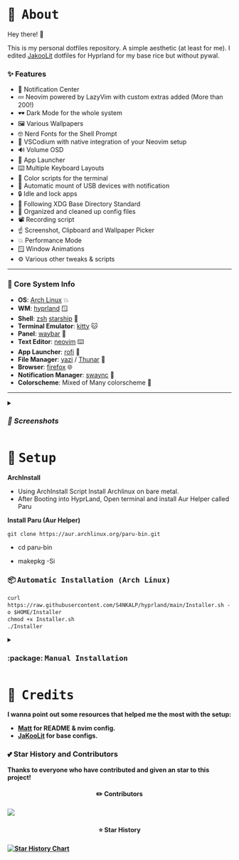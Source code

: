 # :herb: ‎ <samp>About</samp>

Hey there! :wave:

This is my personal dotfiles repository. A simple aesthetic (at least for me). I edited [JakooLit](https://github.com/JaKooLit/Hyprland-Dots) dotfiles for Hyprland for my base rice but without pywal.


### ✨ Features

- :bell: Notification Center
- :zzz: Neovim powered by LazyVim with custom extras added (More than 200!)
- :dark_sunglasses: Dark Mode for the whole system
- :framed_picture: Various Wallpapers
- :nerd_face: Nerd Fonts for the Shell Prompt
- :rocket: VSCodium with native integration of your Neovim setup
- :loud_sound: Volume OSD
- :iphone: App Launcher
- :keyboard: Multiple Keyboard Layouts
- :art: Color scripts for the terminal
- :car: Automatic mount of USB devices with notification
- :lock: Idle and lock apps
- :open_file_folder: Following XDG Base Directory Standard
- :broom: Organized and cleaned up config files
- :film_projector: Recording script
- :point_up: Screenshot, Clipboard and Wallpaper Picker
- :boom: Performance Mode
- :window: Window Animations
- :gear: Various other tweaks & scripts

---

### 🌸 Core System Info

- **OS**: [Arch Linux](https://archlinux.org/) :boom:
- **WM**: [hyprland](https://hyprland.org/) :window:
- **Shell**: [zsh](https://www.zsh.org/) [starship](https://github.com/starship/starship) :shell:
- **Terminal Emulator**: [kitty](https://sw.kovidgoyal.net/kitty/) :cat:
- **Panel**: [waybar](https://github.com/Alexays/Waybar) :shaved_ice:
- **Text Editor**: [neovim](https://neovim.io/) :keyboard:
- **App Launcher**: [rofi](https://davatorium.github.io/rofi/) :rocket:
- **File Manager**: [yazi](https://yazi-rs.github.io/) / [Thunar](https://github.com/neilbrown/thunar) :open_file_folder:
- **Browser**: [firefox](https://www.mozilla.org/) :globe_with_meridians:
- **Notification Manager**: [swaync](https://github.com/ErikReider/SwayNotificationCenter) :bell:
- **Colorscheme**: Mixed of Many colorscheme :art:

---

<details>
<summary><h3><i>
📸 Screenshots
</i></h3></summary>
<img src="assets/Rice.png">
<img src="assets/RofiLauncher.png">
<img src="assets/RofiEmoji.png">
<img src="assets/RofiNotes.png">
<img src="assets/RofiTmux.png">
<img src="assets/RofiWallpaper.png">
<img src="assets/RofiMusic.png">
<img src="assets/RofiMusicControl.png">
<img src="assets/ScreenRecorder.png">
<img src="assets/RofiPowermenu.png">
<img src="assets/Keybinds.png">
<img scr="assets/RofiTodoList.png">
<img scr="assets/QuickLink.png">
</details>

# :wrench: ‎ <samp>Setup</samp>

<b> ArchInstall </b>
* Using ArchInstall Script Install Archlinux on bare metal.
* After Booting into HyprLand, Open terminal and install Aur Helper called Paru

<b> Install Paru (Aur Helper)</b>

```
git clone https://aur.archlinux.org/paru-bin.git
```
* cd paru-bin

* makepkg -Si

### :package: <samp>Automatic Installation (Arch Linux)</samp>

```
curl https://raw.githubusercontent.com/S4NKALP/hyprland/main/Installer.sh -o $HOME/Installer
chmod +x Installer.sh
./Installer
```

<details>
<summary><h3> :package: <samp>Manual Installation </samp> </h3></summary>
 <b> Dependency

```
paru -S fnm hyprland keyb rofi-file-browser-extended-git imv brightnessctl yazi waybar playerctl wf-recorder kvantum swaylock-effects-git qt5ct qt6ct nwg-look mpv-mpris pacman-contrib swayidle pavucontrol pamixer file-roller adobe-source-code-pro-fonts ttf-fira-code ttf-jetbrains-mono-nerd ttf-jetbrains-mono noto-fonts-emoji otf-font-awesome ttf-cascadia-code-nerd ttf-bitstream-vera ttf-croscore ttf-dejavu ttf-droid ttf-ibm-plex ttf-liberation noto-fonts gnu-free-fonts linux-headers alsa-utils less wlroots thunar thunar-volman thunar-archive-plugin udiskie mtpfs jmtpfs gvfs-gphoto2 gvfs-mtp rofi-lbonn-wayland-git network-manager-applet lsd cava geany geany-plugin swaync tumbler unzip zip unrar polkit-gnome xdg-user-dirs grim slurp jq polkit-kde-agent zathura-pdf-mupdf zathura yt-dlp ffmpegthumbnailer xdotool wmctrl zsh lazygit xdg-desktop-portal-gtk gtk-engine-murrine lxappearance xsel bc clipshit bluez bluez-utils swww kitty imagemagick
```

<b> Install GTK Themes,Icons,Cursor


* Dotfiles

```
cd Downloads
git clone https://github.com/S4NKALP/hyprland.git

cd hyprland
cp -r wallpapers ~/Pictures
cp -r config/* ~/.config
cp -r misc/bin ~/.local
cp -r misc/.zshenv ~/

chmod +x ~/.config/hypr/scripts/*
```

* GTK Themes

 ```
git clone https://github.com/Fausto-Korpsvart/Tokyo-Night-GTK-Theme.git
sudo cp -r Tokyo-Night-GTK-Theme/themes/Tokyonight-Dark-BL-LB /usr/share/themes/
sudo cp -r Tokyo-Night-GTK-Theme/icons/Tokyonight-Dark /usr/share/icons/

sudo tar -xf "assets/Bibata-Modern-Ice.tar.xz" -C /usr/share/icons/
```
</details>

# :tada: ‎ <samp>Credits</samp>

I wanna point out some resources that helped me the most with the setup:

- [Matt](https://github.com/Matt-FTW/dotfiles) for README & nvim config.
- [JaKooLit](https://github.com/JaKooLit/HyprLand-Dots) for base configs.

### :two_hearts: Star History and Contributors

Thanks to everyone who have contributed and given an star to this project!

<div align="center">

#### :pencil2: Contributors

</div>

<a href="https://github.com/S4NKALP/hyprland/graphs/contributors">
  <img src="https://contrib.rocks/image?repo=S4NKALP/hyprland"/>
</a>

<div align="center">

#### :star: Star History

</div>

<div>
  <a href="https://star-history.com/#S4NKALP/hyprlands&Timeline">
    <picture>
      <source media="(prefers-color-scheme: dark)" srcset="https://api.star-history.com/svg?repos=S4NKALP/hyprland&type=Timeline&theme=dark" />
      <source media="(prefers-color-scheme: light)" srcset="https://api.star-history.com/svg?repos=S4NKALP/hyprland&type=Timeline" />
      <img alt="Star History Chart" src="https://api.star-history.com/svg?repos=S4NKALP/hyprland&type=Timeline" />
    </picture>
  </a>
</div>
